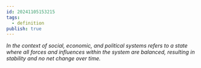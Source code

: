 ```yaml
---
id: 20241105153215
tags:
  - definition
publish: true
---
```

*In the context of social, economic, and political systems refers to a state where all forces and influences within the system are balanced, resulting in stability and no net change over time.*